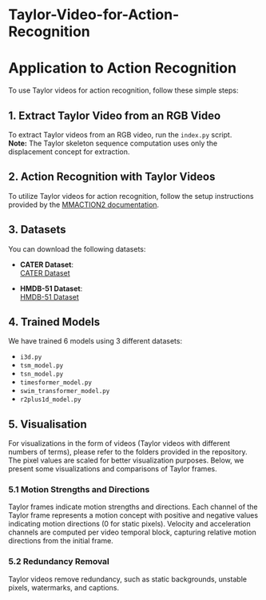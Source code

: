 # Taylor-Video-for-Action-Recognition

# Application to Action Recognition

To use Taylor videos for action recognition, follow these simple steps:

## 1. Extract Taylor Video from an RGB Video

To extract Taylor videos from an RGB video, run the `index.py` script.  
**Note:** The Taylor skeleton sequence computation uses only the displacement concept for extraction.

## 2. Action Recognition with Taylor Videos

To utilize Taylor videos for action recognition, follow the setup instructions provided by the [MMACTION2 documentation](https://mmaction2.readthedocs.io/en/latest/get_started/installation.html).

## 3. Datasets

You can download the following datasets:

- **CATER Dataset**:  
  [CATER Dataset](https://cmu.app.box.com/s/w1baekogh29fgu3zg7gr6k446xdalgf2/file/593481427220)
  
- **HMDB-51 Dataset**:  
  [HMDB-51 Dataset](https://www.kaggle.com/datasets/easonlll/hmdb51)



## 4. Trained Models

We have trained 6 models using 3 different datasets:

- `i3d.py`
- `tsm_model.py`
- `tsn_model.py`
- `timesformer_model.py`
- `swim_transformer_model.py`
- `r2plus1d_model.py`

## 5. Visualisation

For visualizations in the form of videos (Taylor videos with different numbers of terms), please refer to the folders provided in the repository. The pixel values are scaled for better visualization purposes. Below, we present some visualizations and comparisons of Taylor frames.

### 5.1 Motion Strengths and Directions

Taylor frames indicate motion strengths and directions. Each channel of the Taylor frame represents a motion concept with positive and negative values indicating motion directions (0 for static pixels). Velocity and acceleration channels are computed per video temporal block, capturing relative motion directions from the initial frame.

### 5.2 Redundancy Removal

Taylor videos remove redundancy, such as static backgrounds, unstable pixels, watermarks, and captions.

